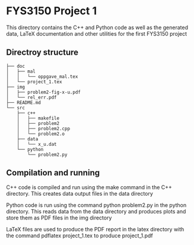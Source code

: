 # FYS3150 Project 1

This directory contains the C++ and Python code as well as the generated data,
LaTeX documentation and other utilities for the first FYS3150 project

## Directroy structure
```
├── doc
│   ├── mal
│   │   └── oppgave_mal.tex
│   └── project_1.tex
├── img
│   ├── problem2-fig-x-u.pdf
│   └── rel_err.pdf
├── README.md
└── src
    ├── c++
    │   ├── makefile
    │   ├── problem2
    │   ├── problem2.cpp
    │   └── problem2.o
    ├── data
    │   └── x_u.dat
    └── python
        └── problem2.py
```
## Compilation and running

C++ code is compiled and run using the make command in the C++ directory. This creates 
data output files in the data directory

Python code is run using the command 
python problem2.py in the python directory. This reads data from the data directory and produces plots and store them as PDF files in the img directory

LaTeX files are used to produce the PDF report
in the latex directory with the command 
pdflatex project_1.tex to produce project_1.pdf

